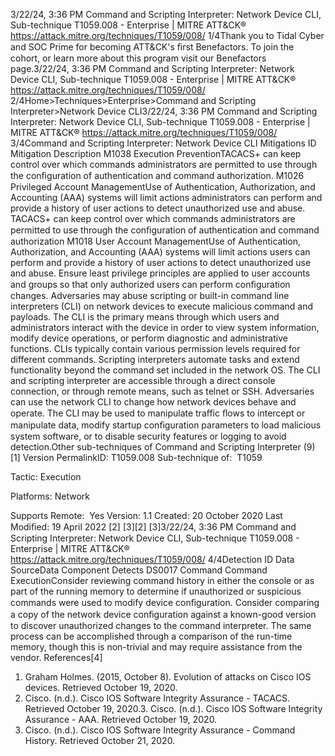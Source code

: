 3/22/24, 3:36 PM Command and Scripting Interpreter: Network Device CLI, Sub-technique T1059.008 - Enterprise | MITRE ATT&CK®
https://attack.mitre.org/techniques/T1059/008/ 1/4Thank you to Tidal Cyber and SOC Prime for becoming ATT&CK's ﬁrst Benefactors. To join the cohort, or learn more about this program visit our
Benefactors page.3/22/24, 3:36 PM Command and Scripting Interpreter: Network Device CLI, Sub-technique T1059.008 - Enterprise | MITRE ATT&CK®
https://attack.mitre.org/techniques/T1059/008/ 2/4Home>Techniques>Enterprise>Command and Scripting Interpreter>Network Device CLI3/22/24, 3:36 PM Command and Scripting Interpreter: Network Device CLI, Sub-technique T1059.008 - Enterprise | MITRE ATT&CK®
https://attack.mitre.org/techniques/T1059/008/ 3/4Command and Scripting Interpreter: Network Device CLI
Mitigations
ID Mitigation Description
M1038 Execution
PreventionTACACS+ can keep control over which commands administrators are permitted to use through the
conﬁguration of authentication and command authorization. 
M1026 Privileged
Account
ManagementUse of Authentication, Authorization, and Accounting (AAA) systems will limit actions administrators
can perform and provide a history of user actions to detect unauthorized use and abuse. TACACS+ can
keep control over which commands administrators are permitted to use through the conﬁguration of
authentication and command authorization 
M1018 User Account
ManagementUse of Authentication, Authorization, and Accounting (AAA) systems will limit actions users can perform
and provide a history of user actions to detect unauthorized use and abuse. Ensure least privilege
principles are applied to user accounts and groups so that only authorized users can perform
conﬁguration changes. Adversaries may abuse scripting or built-in command line interpreters (CLI) on network devices to execute malicious command and
payloads. The CLI is the primary means through which users and administrators interact with the device in order to view system information,
modify device operations, or perform diagnostic and administrative functions. CLIs typically contain various permission levels required for
different commands.
Scripting interpreters automate tasks and extend functionality beyond the command set included in the network OS. The CLI and scripting
interpreter are accessible through a direct console connection, or through remote means, such as telnet or SSH.
Adversaries can use the network CLI to change how network devices behave and operate. The CLI may be used to manipulate traﬃc ﬂows to
intercept or manipulate data, modify startup conﬁguration parameters to load malicious system software, or to disable security features or
logging to avoid detection.Other sub-techniques of Command and Scripting Interpreter (9)
[1]
Version PermalinkID: T1059.008
Sub-technique of:  T1059

Tactic: Execution

Platforms: Network

Supports Remote:  Yes
Version: 1.1
Created: 20 October 2020
Last Modiﬁed: 19 April 2022
[2]
[3][2]
[3]3/22/24, 3:36 PM Command and Scripting Interpreter: Network Device CLI, Sub-technique T1059.008 - Enterprise | MITRE ATT&CK®
https://attack.mitre.org/techniques/T1059/008/ 4/4Detection
ID Data SourceData Component Detects
DS0017 Command Command
ExecutionConsider reviewing command history in either the console or as part of the running memory to
determine if unauthorized or suspicious commands were used to modify device conﬁguration.
 Consider comparing a copy of the network device conﬁguration against a known-good
version to discover unauthorized changes to the command interpreter. The same process can
be accomplished through a comparison of the run-time memory, though this is non-trivial and
may require assistance from the vendor.
References[4]
1. Graham Holmes. (2015, October 8). Evolution of attacks on
Cisco IOS devices. Retrieved October 19, 2020.
2. Cisco. (n.d.). Cisco IOS Software Integrity Assurance -
TACACS. Retrieved October 19, 2020.3. Cisco. (n.d.). Cisco IOS Software Integrity Assurance - AAA.
Retrieved October 19, 2020.
4. Cisco. (n.d.). Cisco IOS Software Integrity Assurance -
Command History. Retrieved October 21, 2020.